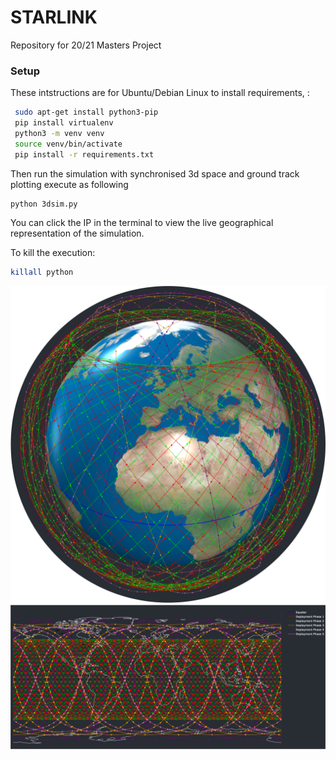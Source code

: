 # STARLINK
Repository for 20/21 Masters Project


 ### Setup

 These intstructions are for Ubuntu/Debian Linux to install requirements, :

```bash
 sudo apt-get install python3-pip
 pip install virtualenv
 python3 -m venv venv
 source venv/bin/activate
 pip install -r requirements.txt
```

Then run the simulation with synchronised 3d space and ground track plotting execute as following

```bash
python 3dsim.py
```

You can click the IP in the terminal to view the live geographical representation of the simulation.

To kill the execution:

```bash
killall python
```

<img src="./figs/3d.png" alt="10" style="zoom:120%;" />

<img src="./figs/2d.png" alt="10" style="zoom:120%;" />